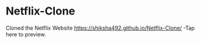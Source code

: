 # Netflix-Clone
Cloned the Netflix Website
https://shiksha492.github.io/Netflix-Clone/  -Tap here to preview.
